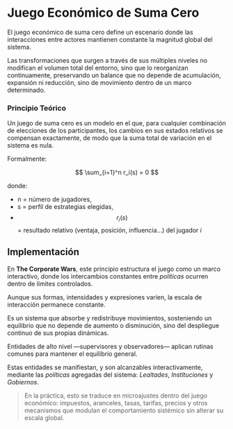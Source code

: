 ﻿---
cover: ../../.gitbook/assets/tcw-wip-banner.jpg
coverY: 0
---

# Juego Económico de Suma Cero

El juego económico de suma cero define un escenario donde las interacciones entre actores mantienen constante la magnitud global del sistema.

Las transformaciones que surgen a través de sus múltiples niveles no modifican el volumen total del entorno, sino que lo reorganizan continuamente, preservando un balance que no depende de acumulación, expansión ni reducción, sino de movimiento dentro de un marco determinado.

### Principio Teórico

Un juego de suma cero es un modelo en el que, para cualquier combinación de elecciones de los participantes, los cambios en sus estados relativos se compensan exactamente, de modo que la suma total de variación en el sistema es nula.

Formalmente:

$$
\sum_{i=1}^n r_i(s) = 0
$$

donde:
- n = número de jugadores,
- s = perfil de estrategias elegidas,
- $$r_i(s)$$ = resultado relativo (ventaja, posición, influencia...) del jugador _i_

## Implementación

En **The Corporate Wars**, este principio estructura el juego como un marco interactivo, donde los intercambios constantes entre _políticas_ ocurren dentro de límites controlados.

Aunque sus formas, intensidades y expresiones varíen, la escala de interacción permanece constante.

Es un sistema que absorbe y redistribuye movimientos, sosteniendo un equilibrio que no depende de aumento o disminución, sino del despliegue continuo de sus propias dinámicas.

Entidades de alto nivel —supervisores y observadores— aplican rutinas comunes para mantener el equilibrio general.

Estas entidades se manifiestan, y son alcanzables interactivamente, mediante las _políticas_ agregadas del sistema: _Lealtades_, _Instituciones_ y _Gobiernos_.

> En la práctica, esto se traduce en microajustes dentro del juego económico: impuestos, aranceles, tasas, tarifas, precios y otros mecanismos que modulan el comportamiento sistémico sin alterar su escala global.
